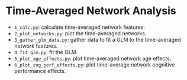 # Time-Averaged Network Analysis

- `1_calc.py`: calculate time-averaged network features.
- `2_plot_networks.py`: plot the time-averaged networks.
- `3_gather_glm_data.py`: gather data to fit a GLM to the time-averaged network features.
- `4_fit_glm.py`: fit the GLM.
- `5_plot_age_effects.py`: plot time-averaged network age effects.
- `6_plot_cog_perf_effects.py`: plot time-average network cognitive performance effects.
